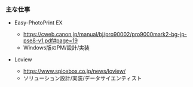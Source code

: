 
### 主な仕事
 - Easy-PhotoPrint EX
   - https://cweb.canon.jp/manual/bj/pro90002/pro9000mark2-bg-jp-pse8-v1.pdf#page=19
   - Windows版のPM/設計/実装
  
 - Loview
   - https://www.spicebox.co.jp/news/loview/
   - ソリューション設計/実装/データサイエンティスト


